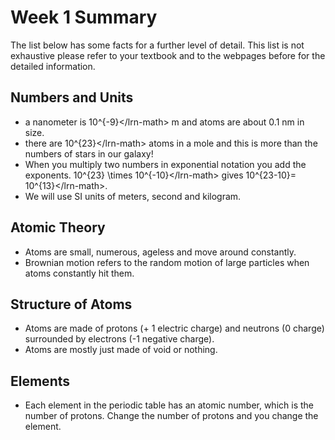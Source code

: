 # Week 1 Summary

The list below has some facts for a further level of detail. This list is not exhaustive please refer to your textbook and to the webpages before for the detailed information.

## Numbers and Units

* a nanometer is 10^{-9}&lt;/lrn-math&gt; m and atoms are about 0.1 nm in size.
* there are 10^{23}&lt;/lrn-math&gt; atoms in a mole and this is more than the numbers of stars in our galaxy!
* When you multiply two numbers in exponential notation you add the exponents. 10^{23} \times 10^{-10}&lt;/lrn-math&gt; gives 10^{23-10}= 10^{13}&lt;/lrn-math&gt;.
* We will use SI units of meters, second and kilogram.

## Atomic Theory

* Atoms are small, numerous, ageless and move around constantly.
* Brownian motion refers to the random motion of large particles when atoms constantly hit them.

## Structure of Atoms

* Atoms are made of protons \(+ 1 electric charge\) and neutrons \(0 charge\) surrounded by electrons \(-1 negative charge\).
* Atoms are mostly just made of void or nothing.

## Elements

* Each element in the periodic table has an atomic number, which is the number of protons. Change the number of protons and you change the element.

